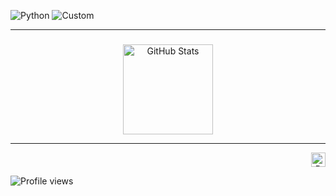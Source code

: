![Python](https://img.shields.io/badge/-Python-3776AB?style=for-the-badge&logo=Python&logoColor=white)
![Custom](https://img.shields.io/badge/style-custom-green?style=for-the-badge&logo=appveyor)


---

###
<p align="center">
  <img height="144" src="https://github-readme-stats.vercel.app/api?username=Nkipohcs&show_icons=true&theme=apprentice&hide=contribs,prs" alt="GitHub Stats"/>
</p>

---
<p align="right">
  <img height="23" src="https://komarev.com/ghpvc/?username=Nkipohcs&color=blue" alt="Profile views"/>
</p>

![Profile views](https://komarev.com/ghpvc/?username=Nkipohcs&color=blue)
